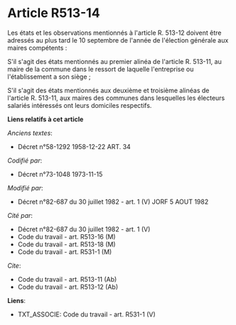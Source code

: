 # Article R513-14

Les états et les observations mentionnés à l'article R. 513-12 doivent être adressés au plus tard le 10 septembre de l'année
de l'élection générale aux maires compétents :

S'il s'agit des états mentionnés au premier alinéa de l'article R. 513-11, au maire de la commune dans le ressort de laquelle
l'entreprise ou l'établissement a son siège ;

S'il s'agit des états mentionnés aux deuxième et troisième alinéas de l'article R. 513-11, aux maires des communes dans
lesquelles les électeurs salariés intéressés ont leurs domiciles respectifs.

**Liens relatifs à cet article**

_Anciens textes_:

  - Décret n°58-1292 1958-12-22 ART. 34

_Codifié par_:

  - Décret n°73-1048 1973-11-15

_Modifié par_:

  - Décret n°82-687 du 30 juillet 1982 - art. 1 (V) JORF 5 AOUT 1982

_Cité par_:

  - Décret n°82-687 du 30 juillet 1982 - art. 1 (V)
  - Code du travail - art. R513-16 (M)
  - Code du travail - art. R513-18 (M)
  - Code du travail - art. R531-1 (M)

_Cite_:

  - Code du travail - art. R513-11 (Ab)
  - Code du travail - art. R513-12 (Ab)

**Liens**:

  - TXT_ASSOCIE: Code du travail - art. R531-1 (V)
